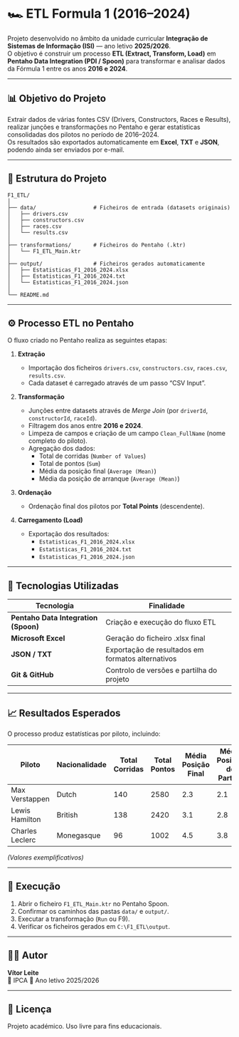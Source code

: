 # 🏎️ ETL Formula 1 (2016–2024)

Projeto desenvolvido no âmbito da unidade curricular **Integração de Sistemas de Informação (ISI)** — ano letivo **2025/2026**.  
O objetivo é construir um processo **ETL (Extract, Transform, Load)** em **Pentaho Data Integration (PDI / Spoon)** para transformar e analisar dados da Fórmula 1 entre os anos **2016 e 2024**.

---

## 📊 Objetivo do Projeto

Extrair dados de várias fontes CSV (Drivers, Constructors, Races e Results),  
realizar junções e transformações no Pentaho e gerar estatísticas consolidadas dos pilotos no período de 2016–2024.  
Os resultados são exportados automaticamente em **Excel**, **TXT** e **JSON**, podendo ainda ser enviados por e-mail.

---

## 🧱 Estrutura do Projeto

```
F1_ETL/
│
├── data/                  # Ficheiros de entrada (datasets originais)
│   ├── drivers.csv
│   ├── constructors.csv
│   ├── races.csv
│   └── results.csv
│
├── transformations/       # Ficheiros do Pentaho (.ktr)
│   └── F1_ETL_Main.ktr
│
├── output/                # Ficheiros gerados automaticamente
│   ├── Estatisticas_F1_2016_2024.xlsx
│   ├── Estatisticas_F1_2016_2024.txt
│   └── Estatisticas_F1_2016_2024.json
│
└── README.md
```

---

## ⚙️ Processo ETL no Pentaho

O fluxo criado no Pentaho realiza as seguintes etapas:

1. **Extração**
   - Importação dos ficheiros `drivers.csv`, `constructors.csv`, `races.csv`, `results.csv`.
   - Cada dataset é carregado através de um passo “CSV Input”.

2. **Transformação**
   - Junções entre datasets através de *Merge Join* (por `driverId`, `constructorId`, `raceId`).
   - Filtragem dos anos entre **2016 e 2024**.
   - Limpeza de campos e criação de um campo `Clean_FullName` (nome completo do piloto).
   - Agregação dos dados:
     - Total de corridas (`Number of Values`)
     - Total de pontos (`Sum`)
     - Média da posição final (`Average (Mean)`)
     - Média da posição de arranque (`Average (Mean)`)

3. **Ordenação**
   - Ordenação final dos pilotos por **Total Points** (descendente).

4. **Carregamento (Load)**
   - Exportação dos resultados:
     - `Estatisticas_F1_2016_2024.xlsx`
     - `Estatisticas_F1_2016_2024.txt`
     - `Estatisticas_F1_2016_2024.json`
   

---

## 🧠 Tecnologias Utilizadas

| Tecnologia | Finalidade |
|-------------|-------------|
| **Pentaho Data Integration (Spoon)** | Criação e execução do fluxo ETL |
| **Microsoft Excel** | Geração do ficheiro .xlsx final |
| **JSON / TXT** | Exportação de resultados em formatos alternativos |
| **Git & GitHub** | Controlo de versões e partilha do projeto |

---

## 📈 Resultados Esperados

O processo produz estatísticas por piloto, incluindo:

| Piloto | Nacionalidade | Total Corridas | Total Pontos | Média Posição Final | Média Posição de Partida |
|--------|----------------|----------------|---------------|----------------------|---------------------------|
| Max Verstappen | Dutch | 140 | 2580 | 2.3 | 2.1 |
| Lewis Hamilton | British | 138 | 2420 | 3.1 | 2.8 |
| Charles Leclerc | Monegasque | 96 | 1002 | 4.5 | 3.8 |

*(Valores exemplificativos)*

---

## 🚀 Execução

1. Abrir o ficheiro `F1_ETL_Main.ktr` no Pentaho Spoon.  
2. Confirmar os caminhos das pastas `data/` e `output/`.  
3. Executar a transformação (`Run` ou F9).  
4. Verificar os ficheiros gerados em `C:\F1_ETL\output`.

---

## 👨‍💻 Autor

**Vítor Leite**  
💼 IPCA 
📅 Ano letivo 2025/2026  

---

## 🧾 Licença

Projeto académico. Uso livre para fins educacionais.
